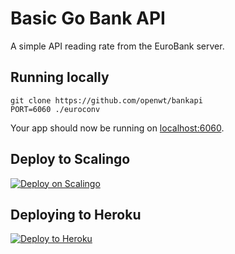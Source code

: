 # Basic Go Bank API

A simple API reading rate from the EuroBank server.

## Running locally

```
git clone https://github.com/openwt/bankapi
PORT=6060 ./euroconv
```

Your app should now be running on [localhost:6060](http://localhost:6060/).

## Deploy to Scalingo

[![Deploy on Scalingo](https://cdn.scalingo.com/deploy/button.svg)](https://my.scalingo.com/deploy?source=https://github.com/openwt/bankapi#master)

## Deploying to Heroku

[![Deploy to Heroku](https://www.herokucdn.com/deploy/button.png)](https://heroku.com/deploy)
